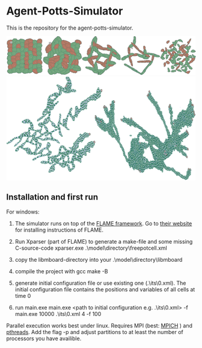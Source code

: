# Agent-Potts-Simulator

This is the repository for the agent-potts-simulator.

![Angiogenesis](./doc/angio1.png)
![Angiogenesis](./doc/angio2_big.png)

## Installation and first run

For windows:

1. The simulator runs on top of the [FLAME framework](http://www.flame.ac.uk/).
Go to [their website](http://www.flame.ac.uk/docs/install.html) for installing instructions of FLAME.

2. Run Xparser (part of FLAME) to generate a make-file and some missing C-source-code
    xparser.exe .\model\directory\freepotcell.xml
    
3. copy the libmboard-directory into your .\model\directory\libmboard

4. compile the project with gcc
    make -B

5. generate initial configuration file or use existing one (.\its\0.xml).
The initial configuration file contains the positions and variables of all cells at time 0
    
5. run main.exe
    main.exe <number of iterations> <path to initial configuration e.g. .\its\0.xml> <partitions> -f <write result every Xth timestep>
    main.exe 10000 .\its\0.xml 4 -f 100
    
Parallel execution works best under linux.
Requires MPI (best: [MPICH](http://www.mpich.org/) )
and [pthreads](https://en.wikipedia.org/wiki/POSIX_Threads).
Add the flag -p and adjust partitions to at least the number of processors you have availible.


